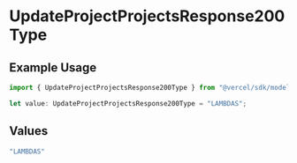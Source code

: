# UpdateProjectProjectsResponse200Type

## Example Usage

```typescript
import { UpdateProjectProjectsResponse200Type } from "@vercel/sdk/models/updateprojectop.js";

let value: UpdateProjectProjectsResponse200Type = "LAMBDAS";
```

## Values

```typescript
"LAMBDAS"
```